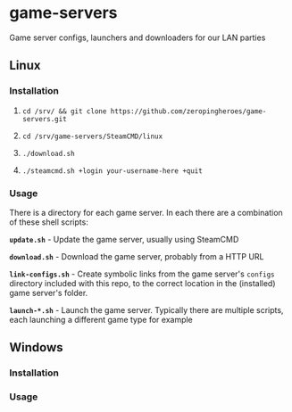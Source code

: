 # game-servers
Game server configs, launchers and downloaders for our LAN parties

## Linux

### Installation

1. `cd /srv/ && git clone https://github.com/zeropingheroes/game-servers.git`

2. `cd /srv/game-servers/SteamCMD/linux`

3. `./download.sh`

4. `./steamcmd.sh +login your-username-here +quit`

### Usage

There is a directory for each game server. In each there are a combination of these shell scripts:

**`update.sh`** - Update the game server, usually using SteamCMD

**`download.sh`** - Download the game server, probably from a HTTP URL

**`link-configs.sh`** - Create symbolic links from the game server's `configs` directory included with this repo, to the correct location in the (installed) game server's folder. 

**`launch-*.sh`** - Launch the game server. Typically there are multiple scripts, each launching a different game type for example

## Windows

### Installation

### Usage
